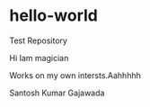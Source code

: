 # hello-world
Test Repository

Hi Iam magician

Works on my own intersts.Aahhhhh

Santosh Kumar Gajawada
